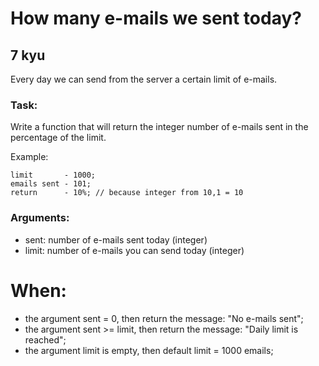 # How many e-mails we sent today?
## 7 kyu

Every day we can send from the server a certain limit of e-mails.

### Task:

Write a function that will return the integer number of e-mails sent in the percentage of the limit.

Example:
```
limit       - 1000;
emails sent - 101;
return      - 10%; // because integer from 10,1 = 10
```

### Arguments:

- sent: number of e-mails sent today (integer)
- limit: number of e-mails you can send today (integer)

# When:

- the argument sent = 0, then return the message: "No e-mails sent";
- the argument sent >= limit, then return the message: "Daily limit is reached";
- the argument limit is empty, then default limit = 1000 emails;
